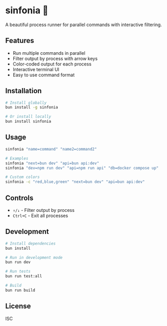 # sinfonia 🎵

A beautiful process runner for parallel commands with interactive filtering.

## Features

- Run multiple commands in parallel
- Filter output by process with arrow keys
- Color-coded output for each process
- Interactive terminal UI
- Easy to use command format

## Installation

```bash
# Install globally
bun install -g sinfonia

# Or install locally
bun install sinfonia
```

## Usage

```bash
sinfonia "name=command" "name2=command2"

# Examples
sinfonia "next=bun dev" "api=bun api:dev"
sinfonia "dev=npm run dev" "api=npm run api" "db=docker compose up"

# Custom colors
sinfonia -c "red,blue,green" "next=bun dev" "api=bun api:dev"
```

## Controls

- `↑/↓` - Filter output by process
- `Ctrl+C` - Exit all processes

## Development

```bash
# Install dependencies
bun install

# Run in development mode
bun run dev

# Run tests
bun run test:all

# Build
bun run build
```

## License

ISC
